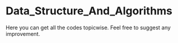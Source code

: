 # Data_Structure_And_Algorithms
Here you can get all the codes topicwise. Feel free to suggest any improvement.
